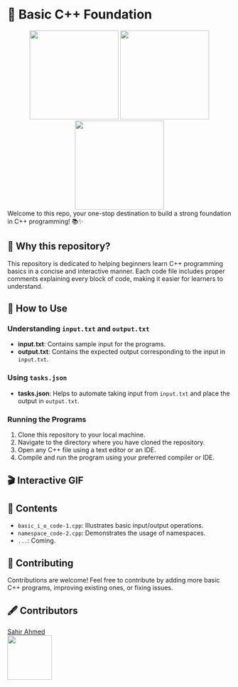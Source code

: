 # 🚀 Basic C++ Foundation
<div align="center">
  <img src="https://user-images.githubusercontent.com/74038190/213866269-5d00981c-7c98-46d7-8a8e-16f462f15227.gif" width="200" />
  <img src="https://user-images.githubusercontent.com/74038190/213866269-5d00981c-7c98-46d7-8a8e-16f462f15227.gif" width="200" />
  <img src="https://user-images.githubusercontent.com/74038190/213866269-5d00981c-7c98-46d7-8a8e-16f462f15227.gif" width="200" />
</div>
Welcome to this repo, your one-stop destination to build a strong foundation in C++ programming! 📚✨

## 🤔 Why this repository?

This repository is dedicated to helping beginners learn C++ programming basics in a concise and interactive manner. Each code file includes proper comments explaining every block of code, making it easier for learners to understand.

## 📝 How to Use

### Understanding `input.txt` and `output.txt`

- **input.txt**: Contains sample input for the programs.
- **output.txt**: Contains the expected output corresponding to the input in `input.txt`.

### Using `tasks.json`

- **tasks.json**: Helps to automate taking input from `input.txt` and place the output in `output.txt`.

### Running the Programs

1. Clone this repository to your local machine.
2. Navigate to the directory where you have cloned the repository.
3. Open any C++ file using a text editor or an IDE.
4. Compile and run the program using your preferred compiler or IDE.

## 🎬 Interactive GIF



## 📂 Contents

- `basic_i_o_code-1.cpp`: Illustrates basic input/output operations.
- `namespace_code-2.cpp`: Demonstrates the usage of namespaces.
- `...`: Coming.

## 🤝 Contributing

Contributions are welcome! Feel free to contribute by adding more basic C++ programs, improving existing ones, or fixing issues.

## 🖋 Contributors

[Sahir Ahmed](https://www.linkedin.com/in/sahir-ahmed/)  
<a href="https://www.linkedin.com/in/sahir-ahmed/">
  <img src="https://user-images.githubusercontent.com/74038190/235294012-0a55e343-37ad-4b0f-924f-c8431d9d2483.gif" width="100" />
</a>


